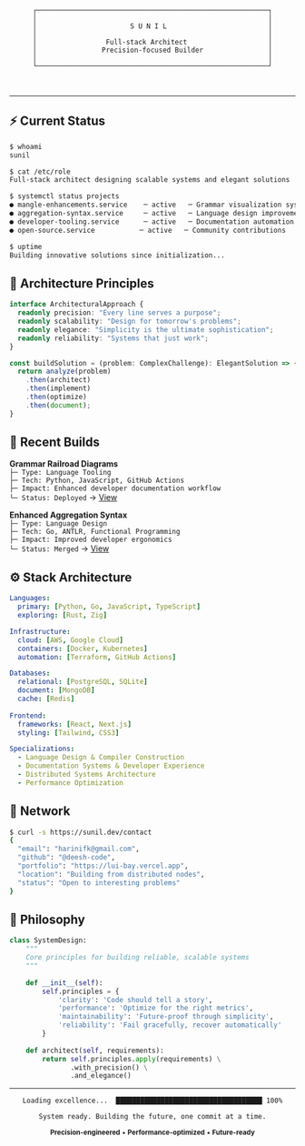 <div align="center">

```ascii
┌─────────────────────────────────────────────────────────┐
│                                                         │
│                       S U N I L                         │
│                                                         │
│                 Full-stack Architect                    │
│                Precision-focused Builder                │
│                                                         │
└─────────────────────────────────────────────────────────┘
```

</div>

<br>

---

## ⚡ Current Status

```bash
$ whoami
sunil

$ cat /etc/role
Full-stack architect designing scalable systems and elegant solutions

$ systemctl status projects
● mangle-enhancements.service    ─ active   ─ Grammar visualization systems  
● aggregation-syntax.service     ─ active   ─ Language design improvements
● developer-tooling.service      ─ active   ─ Documentation automation
● open-source.service           ─ active   ─ Community contributions

$ uptime
Building innovative solutions since initialization...
```

## 🎯 Architecture Principles

```typescript
interface ArchitecturalApproach {
  readonly precision: "Every line serves a purpose";
  readonly scalability: "Design for tomorrow's problems";
  readonly elegance: "Simplicity is the ultimate sophistication";
  readonly reliability: "Systems that just work";
}

const buildSolution = (problem: ComplexChallenge): ElegantSolution => {
  return analyze(problem)
    .then(architect)
    .then(implement)
    .then(optimize)
    .then(document);
}
```

## 🚀 Recent Builds

**Grammar Railroad Diagrams**  
`├─ Type: Language Tooling`  
`├─ Tech: Python, JavaScript, GitHub Actions`  
`├─ Impact: Enhanced developer documentation workflow`  
`└─ Status: Deployed` → [View](https://github.com/google/mangle/pull/76)

**Enhanced Aggregation Syntax**  
`├─ Type: Language Design`  
`├─ Tech: Go, ANTLR, Functional Programming`  
`├─ Impact: Improved developer ergonomics`  
`└─ Status: Merged` → [View](https://github.com/google/mangle/pull/75)

## ⚙️ Stack Architecture

```yaml
Languages:
  primary: [Python, Go, JavaScript, TypeScript]
  exploring: [Rust, Zig]

Infrastructure:
  cloud: [AWS, Google Cloud]
  containers: [Docker, Kubernetes]
  automation: [Terraform, GitHub Actions]

Databases:
  relational: [PostgreSQL, SQLite]
  document: [MongoDB]
  cache: [Redis]
  
Frontend:
  frameworks: [React, Next.js]
  styling: [Tailwind, CSS3]

Specializations:
  - Language Design & Compiler Construction
  - Documentation Systems & Developer Experience  
  - Distributed Systems Architecture
  - Performance Optimization
```

## 📡 Network

```bash
$ curl -s https://sunil.dev/contact
{
  "email": "harinifk@gmail.com",
  "github": "@deesh-code", 
  "portfolio": "https://lui-bay.vercel.app",
  "location": "Building from distributed nodes",
  "status": "Open to interesting problems"
}
```

## 💭 Philosophy

```python
class SystemDesign:
    """
    Core principles for building reliable, scalable systems
    """
    
    def __init__(self):
        self.principles = {
            'clarity': 'Code should tell a story',
            'performance': 'Optimize for the right metrics', 
            'maintainability': 'Future-proof through simplicity',
            'reliability': 'Fail gracefully, recover automatically'
        }
    
    def architect(self, requirements):
        return self.principles.apply(requirements) \
               .with_precision() \
               .and_elegance()
```

---

<div align="center">

```
Loading excellence...  ████████████████████████████████████ 100%

System ready. Building the future, one commit at a time.
```

<sub>**Precision-engineered** • **Performance-optimized** • **Future-ready**</sub>

</div><!-- Profile updated: Sat Oct 11 12:57:19 UTC 2025 -->
<!-- Profile updated: Sat Oct 11 14:45:27 UTC 2025 -->
<!-- Profile updated: Sun Oct 12 12:34:19 UTC 2025 -->
<!-- Profile updated: Mon Oct 13 12:39:25 UTC 2025 -->
<!-- Profile updated: Tue Oct 14 12:41:13 UTC 2025 -->
<!-- Profile updated: Wed Oct 15 12:40:41 UTC 2025 -->
<!-- Profile updated: Thu Oct 16 12:40:48 UTC 2025 -->
<!-- Profile updated: Fri Oct 17 12:39:03 UTC 2025 -->
<!-- Profile updated: Sat Oct 18 12:35:00 UTC 2025 -->
<!-- Profile updated: Sun Oct 19 12:35:02 UTC 2025 -->
<!-- Profile updated: Mon Oct 20 12:40:19 UTC 2025 -->
<!-- Profile updated: Tue Oct 21 12:40:53 UTC 2025 -->
<!-- Profile updated: Wed Oct 22 12:41:18 UTC 2025 -->
<!-- Profile updated: Thu Oct 23 12:41:08 UTC 2025 -->
<!-- Profile updated: Fri Oct 24 12:41:05 UTC 2025 -->
<!-- Profile updated: Sat Oct 25 12:34:36 UTC 2025 -->
<!-- Profile updated: Sun Oct 26 12:35:45 UTC 2025 -->
<!-- Profile updated: Mon Oct 27 12:41:23 UTC 2025 -->
<!-- Profile updated: Tue Oct 28 12:39:43 UTC 2025 -->
<!-- Profile updated: Wed Oct 29 12:41:32 UTC 2025 -->
